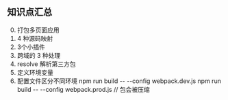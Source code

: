 ## 知识点汇总
0. 打包多页面应用
1. 4 种源码映射
2. 3个小插件
3. 跨域的 3 种处理
4. resolve 解析第三方包
5. 定义环境变量
6. 配置文件区分不同环境 
  npm run build -- --config webpack.dev.js
  npm run build -- --config webpack.prod.js  // 包会被压缩
